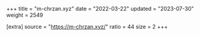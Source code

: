 +++
title = "m-chrzan.xyz"
date = "2022-03-22"
updated = "2023-07-30"
weight = 2549

[extra]
source = "https://m-chrzan.xyz/"
ratio = 44
size = 2
+++
